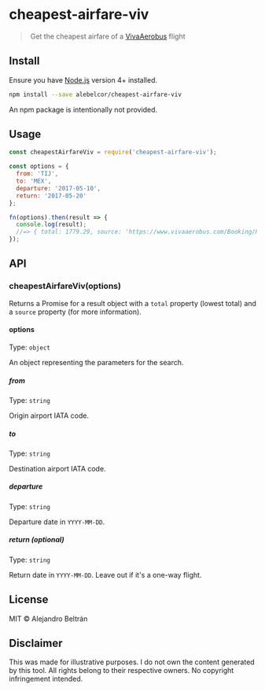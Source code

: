 # cheapest-airfare-viv

>️ Get the cheapest airfare of a [VivaAerobus](https://www.vivaaerobus.com) flight

## Install

Ensure you have [Node.js](https://nodejs.org) version 4+ installed.

```bash
npm install --save alebelcor/cheapest-airfare-viv
```

An npm package is intentionally not provided.

## Usage

```js
const cheapestAirfareViv = require('cheapest-airfare-viv');

const options = {
  from: 'TIJ',
  to: 'MEX',
  departure: '2017-05-10',
  return: '2017-05-20'
};

fn(options).then(result => {
  console.log(result);
  //=> { total: 1779.29, source: 'https://www.vivaaerobus.com/Booking/PostCriteria?DepartureCity=TIJ&ArrivalCity=MEX&Adults=1&DepartureDate=2017-05-10&ReturnDate=2017-05-20&Currency=MXN' }
}); 
```

## API

### cheapestAirfareViv(options)

Returns a Promise for a result object with a `total` property (lowest total) and a `source` property (for more information).

#### options

Type: `object`

An object representing the parameters for the search.

##### from

Type: `string`

Origin airport IATA code.

##### to

Type: `string`

Destination airport IATA code.

##### departure

Type: `string`

Departure date in `YYYY-MM-DD`.

##### return _(optional)_

Type: `string`

Return date in `YYYY-MM-DD`. Leave out if it's a one-way flight.

## License

MIT © Alejandro Beltrán

## Disclaimer

This was made for illustrative purposes.
I do not own the content generated by this tool.
All rights belong to their respective owners.
No copyright infringement intended.
